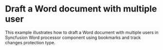 # Draft a Word document with multiple user
This example illustrates how to draft a Word document with multiple users in Syncfusion Word processor component using bookmarks and track changes protection type.
